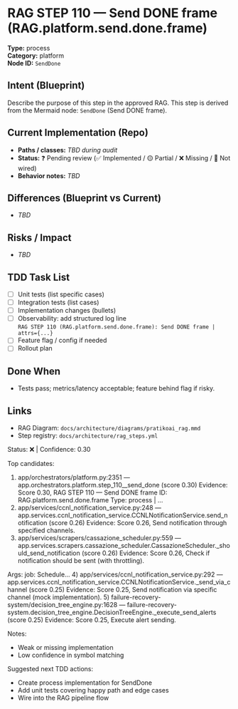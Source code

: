 # RAG STEP 110 — Send DONE frame (RAG.platform.send.done.frame)

**Type:** process  
**Category:** platform  
**Node ID:** `SendDone`

## Intent (Blueprint)
Describe the purpose of this step in the approved RAG. This step is derived from the Mermaid node: `SendDone` (Send DONE frame).

## Current Implementation (Repo)
- **Paths / classes:** _TBD during audit_
- **Status:** ❓ Pending review (✅ Implemented / 🟡 Partial / ❌ Missing / 🔌 Not wired)
- **Behavior notes:** _TBD_

## Differences (Blueprint vs Current)
- _TBD_

## Risks / Impact
- _TBD_

## TDD Task List
- [ ] Unit tests (list specific cases)
- [ ] Integration tests (list cases)
- [ ] Implementation changes (bullets)
- [ ] Observability: add structured log line  
  `RAG STEP 110 (RAG.platform.send.done.frame): Send DONE frame | attrs={...}`
- [ ] Feature flag / config if needed
- [ ] Rollout plan

## Done When
- Tests pass; metrics/latency acceptable; feature behind flag if risky.

## Links
- RAG Diagram: `docs/architecture/diagrams/pratikoai_rag.mmd`
- Step registry: `docs/architecture/rag_steps.yml`


<!-- AUTO-AUDIT:BEGIN -->
Status: ❌  |  Confidence: 0.30

Top candidates:
1) app/orchestrators/platform.py:2351 — app.orchestrators.platform.step_110__send_done (score 0.30)
   Evidence: Score 0.30, RAG STEP 110 — Send DONE frame
ID: RAG.platform.send.done.frame
Type: process | ...
2) app/services/ccnl_notification_service.py:248 — app.services.ccnl_notification_service.CCNLNotificationService.send_notification (score 0.26)
   Evidence: Score 0.26, Send notification through specified channels.
3) app/services/scrapers/cassazione_scheduler.py:559 — app.services.scrapers.cassazione_scheduler.CassazioneScheduler._should_send_notification (score 0.26)
   Evidence: Score 0.26, Check if notification should be sent (with throttling).

Args:
    job: Schedule...
4) app/services/ccnl_notification_service.py:292 — app.services.ccnl_notification_service.CCNLNotificationService._send_via_channel (score 0.25)
   Evidence: Score 0.25, Send notification via specific channel (mock implementation).
5) failure-recovery-system/decision_tree_engine.py:1628 — failure-recovery-system.decision_tree_engine.DecisionTreeEngine._execute_send_alerts (score 0.25)
   Evidence: Score 0.25, Execute alert sending.

Notes:
- Weak or missing implementation
- Low confidence in symbol matching

Suggested next TDD actions:
- Create process implementation for SendDone
- Add unit tests covering happy path and edge cases
- Wire into the RAG pipeline flow
<!-- AUTO-AUDIT:END -->